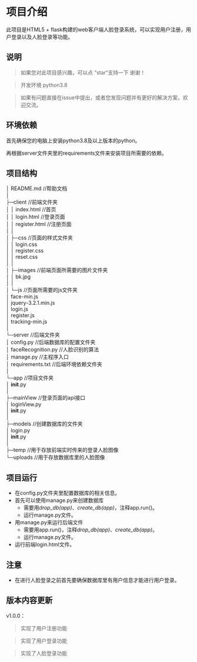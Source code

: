 # 项目介绍
此项目是HTML5 + flask构建的web客户端人脸登录系统，可以实现用户注册，用户登录以及人脸登录等功能。

## 说明

> 如果您对此项目感兴趣，可以点 ”star“支持一下 谢谢！    

>开发环境 python3.8 

>如果有问题直接在issue中提出，或者您发现问题并有更好的解决方案，欢迎交流。

## 环境依赖

首先确保您的电脑上安装python3.8及以上版本的python。

再根据server文件夹里的requirements文件来安装项目所需要的依赖。



## 项目结构

│  README.md    //帮助文档    
│  
├─client    //前端文件夹    
│  │  index.html     //首页    
│  │  login.html      //登录页面     
│  │  register.html    //注册页面    
│  │  
│  ├─css    //页面的样式文件夹    
│  │      login.css    
│  │      register.css    
│  │      reset.css    
│  │          
│  ├─images      //前端页面所需要的图片文件夹    
│  │      bk.jpg            
│  │         
│  └─js      //页面所需要的js文件夹       
│            face-min.js      
│            jquery-3.2.1.min.js       
│            login.js      
│            register.js          
│            tracking-min.js       
│                  
└─server     //后端文件夹       
    │  config.py     //后端数据库的配置文件夹        
    │  faceRecognition.py     //人脸识别的算法        
    │  manage.py     //主程序入口        
    │  requirements.txt     //后端环境依赖文件夹        
    │       
    └─app    //项目文件夹       
        │  __init__.py     
        │       
        ├─mainView    //登录页面的api接口        
        │      loginView.py    
        │      __init__.py    
        │          
        ├─models    //创建数据库的文件夹        
        │      login.py     
        │      __init__.py      
        │          
        ├─temp       //用于存放前端实时传来的登录人脸图像        
        └─uploads     //用于存放数据库里的人脸图像        
## 项目运行

* 在config.py文件夹里配置数据库的相关信息。
* 首先可以使用manage.py来创建数据库
  * 需要用*drop_db(app)*、*create_db(app)*，注释app.run()。
  * 运行manage.py文件。
* 用manage.py来运行后端文件
  * 需要用app.run()，注释*drop_db(app)*、*create_db(app)*。
  * 运行manage.py文件。
* 运行前端login.html文件。

## 注意

* 在进行人脸登录之前首先要确保数据库里有用户信息才能进行用户登录。



## 版本内容更新

v1.0.0：

>实现了用户注册功能

>实现了用户登录功能

>实现了人脸登录功能

